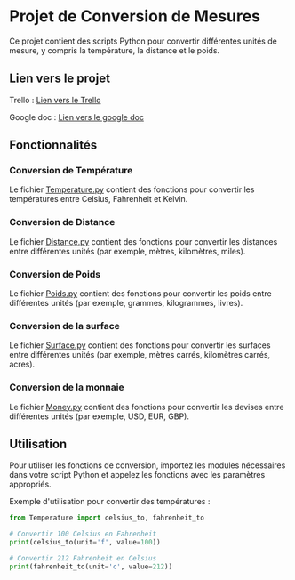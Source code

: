# Projet de Conversion de Mesures

Ce projet contient des scripts Python pour convertir différentes unités de mesure, y compris la température, la distance et le poids.

## Lien vers le projet

Trello : [Lien vers le Trello](https://trello.com/b/qARpQtj5/ueprocessusdud%C3%A9veloppementlo)

Google doc : [Lien vers le google doc](https://docs.google.com/document/d/15TDHAYLjEUg6Lcgy5mWOdMLP7plT2saxSefvznrAIZE/edit?tab=t.0)

## Fonctionnalités

### Conversion de Température

Le fichier [Temperature.py](Temperature.py) contient des fonctions pour convertir les températures entre Celsius, Fahrenheit et Kelvin.

### Conversion de Distance

Le fichier [Distance.py](Distance.py) contient des fonctions pour convertir les distances entre différentes unités (par exemple, mètres, kilomètres, miles).

### Conversion de Poids

Le fichier [Poids.py](Poids.py) contient des fonctions pour convertir les poids entre différentes unités (par exemple, grammes, kilogrammes, livres).

### Conversion de la surface

Le fichier [Surface.py](Surface.py) contient des fonctions pour convertir les surfaces entre différentes unités (par exemple, mètres carrés, kilomètres carrés, acres).

### Conversion de la monnaie

Le fichier [Money.py](Money.py) contient des fonctions pour convertir les devises entre différentes unités (par exemple, USD, EUR, GBP).

## Utilisation

Pour utiliser les fonctions de conversion, importez les modules nécessaires dans votre script Python et appelez les fonctions avec les paramètres appropriés.

Exemple d'utilisation pour convertir des températures :

```python
from Temperature import celsius_to, fahrenheit_to

# Convertir 100 Celsius en Fahrenheit
print(celsius_to(unit='f', value=100))

# Convertir 212 Fahrenheit en Celsius
print(fahrenheit_to(unit='c', value=212))
```